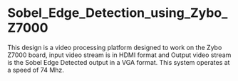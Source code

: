 # Sobel_Edge_Detection_using_Zybo_Z7000
This design is a video processing platform designed to work on the Zybo Z7000 board, input video stream is in HDMI format and Output video stream is the Sobel Edge Detected output in a VGA format. This system operates at a speed of 74 Mhz.
